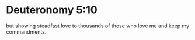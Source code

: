 # Deuteronomy 5:10

but showing steadfast love to thousands of those who love me and keep my commandments.
